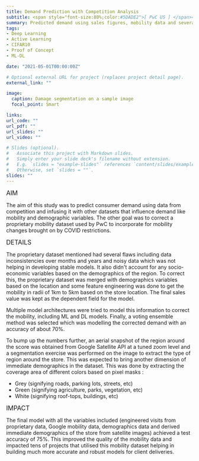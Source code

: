 ```yaml
---
title: Demand Prediction with Competition Analysis
subtitle: <span style="font-size:80%;color:#5DADE2">[ PwC US ] </span><span style="font-size:80%">Prasang Gupta, <a href="https://www.linkedin.com/in/amitoj-singh94/" target="_blank">Amitoj Singh</a>, <a href="https://www.linkedin.com/in/shazhoda/" target="_blank">Shaz Hoda</a></span>
summary: Predicted demand using sales figures, mobility data and several demographic and footfall variables
tags:
- Deep Learning
- Active Learning
- CIFAR10
- Proof of Concept
- ML-DL

date: "2021-05-01T00:00:00Z"

# Optional external URL for project (replaces project detail page).
external_link: ""

image:
  caption: Damage segmentation on a sample image
  focal_point: Smart

links:
url_code: ""
url_pdf: ""
url_slides: ""
url_video: ""

# Slides (optional).
#   Associate this project with Markdown slides.
#   Simply enter your slide deck's filename without extension.
#   E.g. `slides = "example-slides"` references `content/slides/example-slides.md`.
#   Otherwise, set `slides = ""`.
slides: ""
---
```


<span style="font-style:bold;font-size:120%"><a class="mt-1">AIM</a></span>

The aim of this study was to predict consumer demand using data from competition and infusing it with other datasets that influence demand like mobility and demographic variables. The other goal was to correct a proprietary mobility dataset used by PwC to incorporate for mobility changes brought on by COVID restrictions.

<span style="font-style:bold;font-size:120%"><a class="mt-1">DETAILS</a></span>

The proprietary dataset mentioned had several flaws including data inconsistencies over months and years and noisy data which was not helping in developing stable models. It also didn't account for any socio-economic variables based on the demographics of the region. To correct this, the proprietary dataset was merged with demographics variables based on the location and some feature engineering was done to get the mobility in radii of 1km to 5km based on the store location. The final sales value was kept as the dependent field for the model.

Multiple model architectures were tried to model this information to correct the mobility, including ML and DL models. Finally, a voting ensemble method was selected which was modelling the corrected demand with an accuracy of about 70%.

To bump up the numbers further, an aerial snapshot of the region around the score was obtained from Google Satellite API at a tuned zoom level and a segmentation exercise was performed on the image to extract the type of region around the store. This was expected to bring another dimension of immediate demographics in the dataset. This was done by extracting the coverage area of different colors based on pixel masks :

- Grey (signifying roads, parking lots, streets, etc)
- Green (signifying agriculture, parks, vegetation, etc)
- White (signifying roof-tops, buildings, etc)

<span style="font-style:bold;font-size:120%"><a class="mt-1">IMPACT</a></span>

The final model with all the variables included (engineered visits from proprietary data, Google mobility data, demographics data and derived immediate demographics of the store from satellite images) achieved a test accuracy of 75%. This improved the quality of the mobility data and impacted tens of projects that utilised this mobility dataset helping in building much more accurate and robust models for client deliveries.